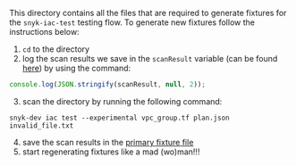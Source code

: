 This directory contains all the files that are required to generate fixtures for the `snyk-iac-test` testing flow.
To generate new fixtures follow the instructions below:
1. `cd` to the directory
2. log the scan results we save in the `scanResult` variable (can be found [here](../../../../../../../src/cli/commands/test/iac/v2/index.ts#L36)) by using the command:
```javascript
console.log(JSON.stringify(scanResult, null, 2));
```
3. scan the directory by running the following command:
```
snyk-dev iac test --experimental vpc_group.tf plan.json invalid_file.txt
```
4. save the scan results in the [primary fixture file](../snyk-iac-test-results.json)
5. start regenerating fixtures like a mad (wo)man!!!